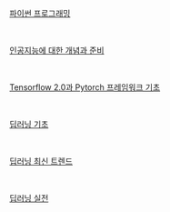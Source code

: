[파이썬 프로그래밍](./Python_Programming)

<br />

[인공지능에 대한 개념과 준비](./인공지능_기초)

<br />

[Tensorflow 2.0과 Pytorch 프레임워크 기초](./Tensorflow_Pytorch)

<br />

[딥러닝 기초](./딥러닝_기초)

<br />

[딥러닝 최신 트렌드](./딥러닝_최신_트렌드)

<br />

[딥러닝 실전](./딥러닝_실전)

<br />